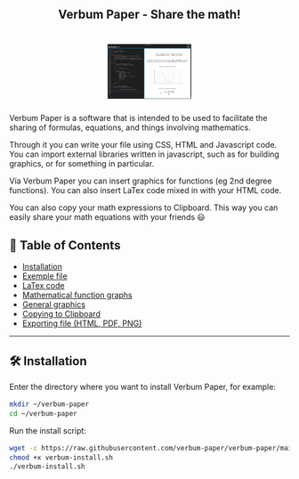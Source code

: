 
<h2 align=center><b>Verbum Paper - Share the math!</b></h2>

# <div align=center><img src="https://raw.githubusercontent.com/verbum-paper/verbum-paper/main/media/images/1.png" height=100px></div>

Verbum Paper is a software that is intended to be used to facilitate the sharing of formulas, equations, and things involving mathematics.

Through it you can write your file using CSS, HTML and Javascript code. You can import external libraries written in javascript, such as for building graphics, or for something in particular.

Via Verbum Paper you can insert graphics for functions (eg 2nd degree functions). You can also insert LaTex code mixed in with your HTML code.

You can also copy your math expressions to Clipboard. This way you can easily share your math equations with your friends :smiley:


:bookmark_tabs: Table of Contents
-----
* [Installation](https://github.com/verbum-paper/verbum-paper#hammer_and_wrench-installation)
* [Exemple file]()
* [LaTex code]()
* [Mathematical function graphs]()
* [General graphics]()
* [Copying to Clipboard]()
* [Exporting file (HTML, PDF, PNG)]()
-----


:hammer_and_wrench: Installation
---

Enter the directory where you want to install Verbum Paper, for example:

```bash
mkdir ~/verbum-paper
cd ~/verbum-paper
```

Run the install script:
```bash
wget -c https://raw.githubusercontent.com/verbum-paper/verbum-paper/main/verbum-install/verbum-install.sh
chmod +x verbum-install.sh
./verbum-install.sh
```


